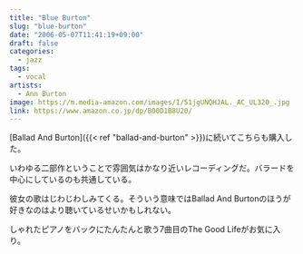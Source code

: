 ```yaml
---
title: "Blue Burton"
slug: "blue-burton"
date: "2006-05-07T11:41:19+09:00"
draft: false
categories:
  - jazz
tags:
  - vocal
artists:
  - Ann Burton
image: https://m.media-amazon.com/images/I/51jgUNQHJAL._AC_UL320_.jpg 
link: https://www.amazon.co.jp/dp/B00D1B8U20/
---
```

[Ballad And Burton]({{< ref "ballad-and-burton" >}})に続いてこちらも購入した。
<!--more-->
いわゆる二部作ということで雰囲気はかなり近いレコーディングだ。バラードを中心にしているのも共通している。

彼女の歌はじわじわしみてくる。そういう意味ではBallad And Burtonのほうが好きなのはより聴いているせいかもしれない。

しゃれたピアノをバックにたんたんと歌う7曲目のThe Good Lifeがお気に入り。
